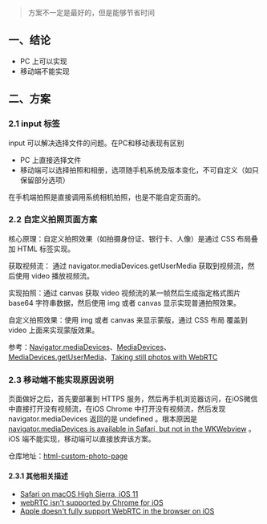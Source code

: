 > 方案不一定是最好的，但是能够节省时间

## 一、结论

- PC 上可以实现
- 移动端不能实现

## 二、方案

### 2.1 input 标签
input 可以解决选择文件的问题。在PC和移动表现有区别
- PC 上直接选择文件
- 移动端可以选择拍照和相册，选项随手机系统及版本变化，不可自定义（如只保留部分选项）

在手机端拍照是直接调用系统相机拍照，也是不能自定页面的。

### 2.2 自定义拍照页面方案

核心原理：自定义拍照效果（如拍摄身份证、银行卡、人像）是通过 CSS 布局叠加 HTML 标签实现。

获取视频流：
 通过 navigator.mediaDevices.getUserMedia 获取到视频流，然后使用 video 播放视频流。
 
实现拍照：通过 canvas 获取 video 视频流的某一帧然后生成指定格式图片 base64 字符串数据，然后使用 img 或者 canvas 显示实现普通拍照效果。

自定义拍照效果：使用 img  或者 canvas 来显示蒙版，通过 CSS 布局 覆盖到 video 上面来实现蒙版效果。

参考：[Navigator.mediaDevices](https://developer.mozilla.org/zh-CN/docs/Web/API/Navigator/mediaDevices)、[MediaDevices](https://developer.mozilla.org/zh-CN/docs/Web/API/MediaDevices)、[MediaDevices.getUserMedia](https://developer.mozilla.org/zh-CN/docs/Web/API/MediaDevices/getUserMedia)、[Taking still photos with WebRTC](https://developer.mozilla.org/en-US/docs/Web/API/WebRTC_API/Taking_still_photos)

### 2.3 移动端不能实现原因说明

页面做好之后，首先要部署到 HTTPS 服务，然后再手机浏览器访问，在iOS微信中直接打开没有视频流，在iOS Chrome 中打开没有视频流，然后发现 navigator.mediaDevices 返回的是 undefined 。根本原因是 [navigator.mediaDevices is available in Safari, but not in the WKWebview](https://bugs.chromium.org/p/chromium/issues/detail?id=752458)
。iOS 端不能实现，移动端可以直接放弃该方案。

仓库地址：[html-custom-photo-page](https://github.com/1071942338/html-custom-photo-page)

#### 2.3.1 其他相关描述
- [Safari on macOS High Sierra, iOS 11](https://webkit.org/blog/7726/announcing-webrtc-and-media-capture/)
- [webRTC isn't supported by Chrome for iOS](https://github.com/twilio/twilio-video-app-react/issues/225)
- [Apple doesn't fully support WebRTC in the browser on iOS](https://developer.apple.com/forums/thread/92713)

